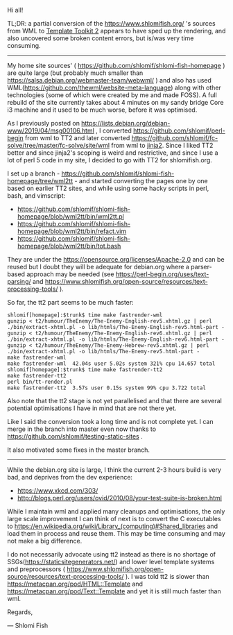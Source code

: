 Hi all!

TL;DR: a partial conversion of the https://www.shlomifish.org/ 's sources from
WML to [Template Toolkit 2](http://template-toolkit.org/) appears to have sped
up the rendering, and also uncovered some broken content errors, but is/was very
time consuming.

---

My home site sources' ( https://github.com/shlomif/shlomi-fish-homepage ) are
quite large (but probably much smaller than https://salsa.debian.org/webmaster-team/webwml/ )
and also has used WML(https://github.com/thewml/website-meta-language) along with
other technologies (some of which were created by me and made FOSS). A full
rebuild of the site currently takes about 4 minutes on my sandy bridge Core i3
machine and it used to be much worse, before it was optimised.

As I previously posted on https://lists.debian.org/debian-www/2019/04/msg00106.html , I converted
https://github.com/shlomif/perl-begin from wml to TT2 and later converted
https://github.com/shlomif/fc-solve/tree/master/fc-solve/site/wml from wml
to [jinja2](https://en.wikipedia.org/wiki/Jinja_%28template_engine%29). Since I
liked TT2 better and since jinja2's scoping is weird and restrictive, and
since I use a lot of perl 5 code in my site, I decided to go with TT2 for shlomifish.org.

I set up a branch - https://github.com/shlomif/shlomi-fish-homepage/tree/wml2tt - and started
converting the pages one by one based on earlier TT2 sites, and while using some hacky scripts
in perl, bash, and vimscript:

* https://github.com/shlomif/shlomi-fish-homepage/blob/wml2tt/bin/wml2tt.pl
* https://github.com/shlomif/shlomi-fish-homepage/blob/wml2tt/bin/refact.vim
* https://github.com/shlomif/shlomi-fish-homepage/blob/wml2tt/bin/tot.bash

They are under the https://opensource.org/licenses/Apache-2.0 and can be reused but I
doubt they will be adequate for debian.org where a parser-based approach
may be needed (see https://perl-begin.org/uses/text-parsing/ and
https://www.shlomifish.org/open-source/resources/text-processing-tools/ ).

So far, the tt2 part seems to be much faster:

```
shlomif[homepage]:$trunk$ time make fastrender-wml
gunzip < t2/humour/TheEnemy/The-Enemy-English-rev5.xhtml.gz | perl ./bin/extract-xhtml.pl -o lib/htmls/The-Enemy-English-rev5.html-part -
gunzip < t2/humour/TheEnemy/The-Enemy-English-rev6.xhtml.gz | perl ./bin/extract-xhtml.pl -o lib/htmls/The-Enemy-English-rev6.html-part -
gunzip < t2/humour/TheEnemy/The-Enemy-Hebrew-rev5.xhtml.gz | perl ./bin/extract-xhtml.pl -o lib/htmls/The-Enemy-rev5.html-part -
make fastrender-wml
make fastrender-wml  42.04s user 5.02s system 321% cpu 14.657 total
shlomif[homepage]:$trunk$ time make fastrender-tt2
make fastrender-tt2
perl bin/tt-render.pl
make fastrender-tt2  3.57s user 0.15s system 99% cpu 3.722 total
```

Also note that the tt2 stage is not yet parallelised and that there are several
potential optimisations I have in mind that are not there yet.

Like I said the conversion took a long time and is not complete yet. I can
merge in the branch into master even now thanks to https://github.com/shlomif/testing-static-sites .

It also motivated some fixes in the master branch.

---

While the debian.org site is large, I think the current 2-3 hours build is very bad, and
deprives from the dev experience:

* https://www.xkcd.com/303/
* http://blogs.perl.org/users/ovid/2010/08/your-test-suite-is-broken.html

While I maintain wml and applied many cleanups and optimisations, the only
large scale improvement I can think of next is to convert the C executables
to https://en.wikipedia.org/wiki/Library_(computing)#Shared_libraries and load
them in process and reuse them. This may be time consuming and may not make
a big difference.

I do not necessarily advocate using tt2 instead as there is no shortage of
SSGs(https://staticsitegenerators.net/) and lower level template systems
and preprocessors ( https://www.shlomifish.org/open-source/resources/text-processing-tools/ ).
I was told tt2 is slower than https://metacpan.org/pod/HTML::Template and
https://metacpan.org/pod/Text::Template and yet it is still much faster than wml.

Regards,

— Shlomi Fish
